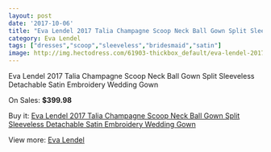 ```yaml
---
layout: post
date: '2017-10-06'
title: "Eva Lendel 2017 Talia Champagne Scoop Neck Ball Gown Split Sleeveless Detachable Satin Embroidery Wedding Gown"
category: Eva Lendel
tags: ["dresses","scoop","sleeveless","bridesmaid","satin"]
image: http://img.hectodress.com/61903-thickbox_default/eva-lendel-2017-talia-champagne-scoop-neck-ball-gown-split-sleeveless-detachable-satin-embroidery-wedding-gown.jpg
---
```

Eva Lendel 2017 Talia Champagne Scoop Neck Ball Gown Split Sleeveless Detachable Satin Embroidery Wedding Gown

On Sales: **$399.98**
<a href="https://www.hectodress.com/eva-lendel/19975-eva-lendel-2017-talia-champagne-scoop-neck-ball-gown-split-sleeveless-detachable-satin-embroidery-wedding-gown.html"><amp-img layout="responsive" width="600" height="600" src="//img.hectodress.com/61903-thickbox_default/eva-lendel-2017-talia-champagne-scoop-neck-ball-gown-split-sleeveless-detachable-satin-embroidery-wedding-gown.jpg" alt="Eva Lendel 2017 Talia Champagne Scoop Neck Ball Gown Split Sleeveless Detachable Satin Embroidery Wedding Gown 0" /></a>
<a href="https://www.hectodress.com/eva-lendel/19975-eva-lendel-2017-talia-champagne-scoop-neck-ball-gown-split-sleeveless-detachable-satin-embroidery-wedding-gown.html"><amp-img layout="responsive" width="600" height="600" src="//img.hectodress.com/61908-thickbox_default/eva-lendel-2017-talia-champagne-scoop-neck-ball-gown-split-sleeveless-detachable-satin-embroidery-wedding-gown.jpg" alt="Eva Lendel 2017 Talia Champagne Scoop Neck Ball Gown Split Sleeveless Detachable Satin Embroidery Wedding Gown 1" /></a>
<a href="https://www.hectodress.com/eva-lendel/19975-eva-lendel-2017-talia-champagne-scoop-neck-ball-gown-split-sleeveless-detachable-satin-embroidery-wedding-gown.html"><amp-img layout="responsive" width="600" height="600" src="//img.hectodress.com/61907-thickbox_default/eva-lendel-2017-talia-champagne-scoop-neck-ball-gown-split-sleeveless-detachable-satin-embroidery-wedding-gown.jpg" alt="Eva Lendel 2017 Talia Champagne Scoop Neck Ball Gown Split Sleeveless Detachable Satin Embroidery Wedding Gown 2" /></a>
<a href="https://www.hectodress.com/eva-lendel/19975-eva-lendel-2017-talia-champagne-scoop-neck-ball-gown-split-sleeveless-detachable-satin-embroidery-wedding-gown.html"><amp-img layout="responsive" width="600" height="600" src="//img.hectodress.com/61906-thickbox_default/eva-lendel-2017-talia-champagne-scoop-neck-ball-gown-split-sleeveless-detachable-satin-embroidery-wedding-gown.jpg" alt="Eva Lendel 2017 Talia Champagne Scoop Neck Ball Gown Split Sleeveless Detachable Satin Embroidery Wedding Gown 3" /></a>
<a href="https://www.hectodress.com/eva-lendel/19975-eva-lendel-2017-talia-champagne-scoop-neck-ball-gown-split-sleeveless-detachable-satin-embroidery-wedding-gown.html"><amp-img layout="responsive" width="600" height="600" src="//img.hectodress.com/61905-thickbox_default/eva-lendel-2017-talia-champagne-scoop-neck-ball-gown-split-sleeveless-detachable-satin-embroidery-wedding-gown.jpg" alt="Eva Lendel 2017 Talia Champagne Scoop Neck Ball Gown Split Sleeveless Detachable Satin Embroidery Wedding Gown 4" /></a>
<a href="https://www.hectodress.com/eva-lendel/19975-eva-lendel-2017-talia-champagne-scoop-neck-ball-gown-split-sleeveless-detachable-satin-embroidery-wedding-gown.html"><amp-img layout="responsive" width="600" height="600" src="//img.hectodress.com/61904-thickbox_default/eva-lendel-2017-talia-champagne-scoop-neck-ball-gown-split-sleeveless-detachable-satin-embroidery-wedding-gown.jpg" alt="Eva Lendel 2017 Talia Champagne Scoop Neck Ball Gown Split Sleeveless Detachable Satin Embroidery Wedding Gown 5" /></a>

Buy it: [Eva Lendel 2017 Talia Champagne Scoop Neck Ball Gown Split Sleeveless Detachable Satin Embroidery Wedding Gown](https://www.hectodress.com/eva-lendel/19975-eva-lendel-2017-talia-champagne-scoop-neck-ball-gown-split-sleeveless-detachable-satin-embroidery-wedding-gown.html "Eva Lendel 2017 Talia Champagne Scoop Neck Ball Gown Split Sleeveless Detachable Satin Embroidery Wedding Gown")

View more: [Eva Lendel](https://www.hectodress.com/374-eva-lendel "Eva Lendel")